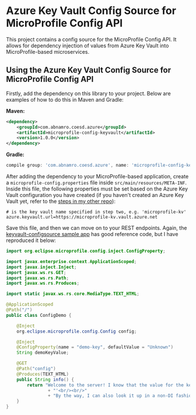 # Azure Key Vault Config Source for MicroProfile Config API

This project contains a config source for the MicroProfile Config API. It allows for dependency injection of values from Azure Key Vault into MicroProfile-based microservices.

## Using the Azure Key Vault Config Source for MicroProfile Config API

Firstly, add the dependency on this library to your project. Below are examples of how to do this in Maven and Gradle:

**Maven:**

```xml
<dependency>
    <groupId>com.abnamro.coesd.azure</groupId>
    <artifactId>microprofile-config-keyvault</artifactId>
    <version>1.0.0</version>
</dependency>
```

**Gradle:**

```gradle
compile group: 'com.abnamro.coesd.azure', name: 'microprofile-config-keyvault', version: '1.0.0'
```

After adding the dependency to your MicroProfile-based application, create a `microprofile-config.properties` file inside `src/main/resources/META-INF`. Inside this file, the following properties must be set based on the Azure Key Vault configuration you have created (if you haven't created an Azure Key Vault yet, refer to the [steps in my other repo](https://github.com/Azure-Samples/microprofile-configsource-keyvault)):

```properties
# is the key vault name specified in step two, e.g. 'microprofile-kv'
azure.keyvault.url=https://microprofile-kv.vault.azure.net
```

Save this file, and then we can move on to your REST endpoints. Again, the [keyvault-configsource sample app](https://github.com/Azure-Samples/microprofile-configsource-keyvault) has good reference code, but I have reproduced it below:

```java
import org.eclipse.microprofile.config.inject.ConfigProperty;

import javax.enterprise.context.ApplicationScoped;
import javax.inject.Inject;
import javax.ws.rs.GET;
import javax.ws.rs.Path;
import javax.ws.rs.Produces;

import static javax.ws.rs.core.MediaType.TEXT_HTML;

@ApplicationScoped
@Path("/")
public class ConfigDemo {

    @Inject
    org.eclipse.microprofile.config.Config config;

    @Inject
    @ConfigProperty(name = "demo-key", defaultValue = "Unknown")
    String demoKeyValue;

    @GET
    @Path("config")
    @Produces(TEXT_HTML)
    public String info() {
        return "Welcome to the server! I know that the value for the key 'demo-key' is: '" + demoKeyValue
                + "'<br/><br/>"
                + "By the way, I can also look it up in a non-DI fashion: '" + config.getValue("demo-key", String.class) + "'";
    }
}
```
